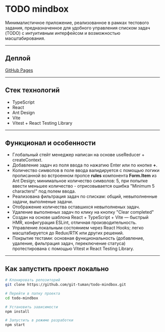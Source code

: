 # TODO mindbox

Минималистичное приложение, реализованное в рамках тестового задания, предназначенное для удобного управления списком задач (TODO) с интуитивным интерфейсом и возможностью масштабирования.

---

## Деплой

[GitHub Pages](https://git-tuman.github.io/todo-mindbox/)

---

## Стек технологий

- TypeScript
- React
- Ant Design
- Vite
- Vitest + React Testing Library

---

## Функционал и особенности

- Глобальный стейт менеджер написан на основе useReducer + createContext.
- Добавление задач из поля ввода по нажатию Enter или по кнопке **+**.
- Количество символов в поле ввода валидируется с помощью логики прописанной во встроенном пропсе **rules** компонента **Form.Item** из Ant Design; минимальное количество символов: 5, при попытке ввести меньшее количество - отрисовывается ошибка "Minimum 5 characters!" под полем ввода.
- Реализована фильтрация задач по спискам: общий, невыполненные задачи, выполненые задачи.
- Отображение количества оставшихся невыполненых задач.
- Удаление выполненых задач по клику на кнопку "Clear completed"
- Создан на основе шаблона React + TypeScript + Vite — быстрый HMR, конфигурация ESLint, отличная производительность.
- Управление локальным состоянием через React Hooks; легко масштабируется до Redux/RTK или других решений.
- Покрытие тестами: основная функциональность (добавление, удаление, фильтрация задач, переключение статуса) протестирована с помощью Vitest и React Testing Library.

---

## Как запустить проект локально

```bash
# Клонировать репозиторий
git clone https://github.com/git-tuman/todo-mindbox.git

# Перейти в папку проекта
cd todo-mindbox

# Установить зависимости
npm install

# Запустить в режиме разработки
npm start
```
